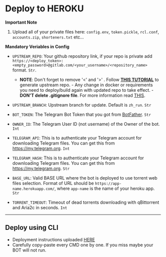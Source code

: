 # Deploy to HEROKU

**Important Note**
1. Upload all of your private files here: `config.env`, `token.pickle`, `rcl.conf`, `accounts.zip`, `shorteners.txt` etc...

**Mandatory Veriables in Config**

- `UPSTREAM_REPO`: Your github repository link, if your repo is private add `https://<deploy_token>:<empty_password>@gitlab.com/<your_username>/<repository_name>
` format. `Str`.
  - **NOTE**: Don't forget to remove '<' and '>' . Follow [**THIS TUTORIAL**](https://graph.org/GitLab-Upstream-Tutorial-06-02) to generate upstream repo. 
              - Any change in docker or requirements you need to deploy/build again with updated repo to take effect. 
              - **DON'T delete .gitignore file**. For more information read [THIS](https://github.com/Dawn-India/Z-Mirror#upstream-repo-recommended).
- `UPSTREAM_BRANCH`: Upstream branch for update. Default is `zh_run`. `Str`

- `BOT_TOKEN`: The Telegram Bot Token that you got from [BotFather](https://t.me/BotFather). `Str`
- `OWNER_ID`: The Telegram User ID (not username) of the Owner of the bot. `Int`
- `TELEGRAM_API`: This is to authenticate your Telegram account for downloading Telegram files. You can get this from <https://my.telegram.org>. `Int`
- `TELEGRAM_HASH`: This is to authenticate your Telegram account for downloading Telegram files. You can get this from <https://my.telegram.org>. `Str`

- `BASE_URL`: Valid BASE URL where the bot is deployed to use torrent web files selection. Format of URL should be `https://app-name.herokuapp.com/`, where `app-name` is the name of your heroku app. `Str`
- `TORRENT_TIMEOUT`: Timeout of dead torrents downloading with qBittorrent and Aria2c in seconds. `Int`

------

## Deploy using CLI

- Deployment instructions uploaded [HERE](https://gist.github.com/Dawn-India/9be1ca66b392dee82bcbc8d7f7ebefe8)
- Carefully copy-paste every CMD one by one. If you miss maybe your BOT will not run.
